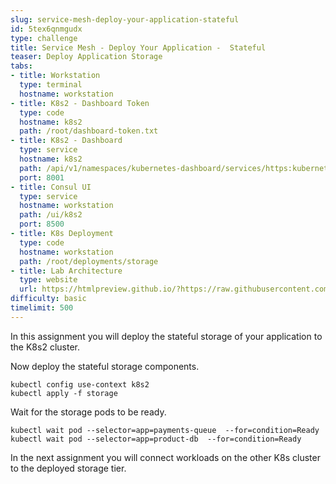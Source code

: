 ```yaml
---
slug: service-mesh-deploy-your-application-stateful
id: 5tex6qnmgudx
type: challenge
title: Service Mesh - Deploy Your Application -  Stateful
teaser: Deploy Application Storage
tabs:
- title: Workstation
  type: terminal
  hostname: workstation
- title: K8s2 - Dashboard Token
  type: code
  hostname: k8s2
  path: /root/dashboard-token.txt
- title: K8s2 - Dashboard
  type: service
  hostname: k8s2
  path: /api/v1/namespaces/kubernetes-dashboard/services/https:kubernetes-dashboard:/proxy/
  port: 8001
- title: Consul UI
  type: service
  hostname: workstation
  path: /ui/k8s2
  port: 8500
- title: K8s Deployment
  type: code
  hostname: workstation
  path: /root/deployments/storage
- title: Lab Architecture
  type: website
  url: https://htmlpreview.github.io/?https://raw.githubusercontent.com/hashicorp/field-workshops-consul/master/instruqt-tracks/consul-life-of-a-developer/assets/diagrams/diagrams.html
difficulty: basic
timelimit: 500
---
```

In this assignment you will deploy the stateful storage of your application to the K8s2 cluster. <br>

Now deploy the stateful storage components.

```
kubectl config use-context k8s2
kubectl apply -f storage
```

Wait for the storage pods to be ready.

```
kubectl wait pod --selector=app=payments-queue  --for=condition=Ready
kubectl wait pod --selector=app=product-db  --for=condition=Ready
```

In the next assignment you will connect workloads on the other K8s cluster to the deployed storage tier.
